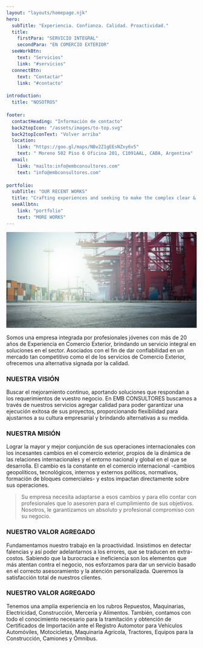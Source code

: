 ```yaml
---
layout: "layouts/homepage.njk"
hero:
  subTitle: "Experiencia. Confianza. Calidad. Proactividad."
  title:
    firstPara: "SERVICIO INTEGRAL"
    secondPara: "EN COMERCIO EXTERIOR"
  seeWorkBtn:
    text: "Servicios"
    link: "#servicios"
  connectBtn: 
    text: "Contactar"
    link: "#contacto"

introduction:
  title: "NOSOTROS"

footer:
  contactHeading: "Información de contacto"
  back2topIcon: "/assets/images/to-top.svg"
  back2topIconText: "Volver arriba"
  location:
    link: "https://goo.gl/maps/NBv2Z1gEEsNZxy6v5"
    text: " Moreno 502 Piso 6 Oficina 201, C1091AAL, CABA, Argentina"
  email:
    link: "mailto:info@embconsultores.com"
    text: "info@embconsultores.com"

portfolio:
  subTitle: "OUR RECENT WORKS"
  title: "Crafting experiences and seeking to make the complex clear & beautiful."
  seeAllbtn:
    link: "portfolio"
    text: "MORE WORKS"
---
```


![](/assets/images/blog/xcamion.jpeg)

Somos una empresa integrada por profesionales jóvenes con más de 20 años de Experiencia en Comercio Exterior, brindando un servicio integral en soluciones en el sector. Asociados con el fin de dar confiabilidad en un mercado tan competitivo como el de los servicios de Comercio Exterior, ofrecemos una alternativa signada por la calidad.


### NUESTRA VISIÓN

Buscar el mejoramiento continuo, aportando soluciones que respondan a los requerimientos de vuestro negocio. En EMB CONSULTORES buscamos a través de nuestros servicios agregar calidad para poder garantizar una ejecución exitosa de sus proyectos, proporcionando flexibilidad para ajustarnos a su cultura empresarial y brindando alternativas a su medida.

### NUESTRA MISIÓN


Lograr la mayor y mejor conjunción de sus operaciones internacionales con los incesantes cambios en el comercio exterior, propios de la dinámica de las relaciones internacionales y el entorno nacional y global en el que se desarrolla. El cambio es la constante en el comercio internacional -cambios geopolíticos, tecnológicos, internos y externos políticos, normativos, formación de bloques comerciales- y estos impactan directamente sobre sus operaciones.

> Su empresa necesita adaptarse a esos cambios y para ello contar con profesionales que lo asesoren para el cumplimiento de sus objetivos. Nosotros, le garantizamos un absoluto y profesional compromiso con su negocio.


### NUESTRO VALOR AGREGADO

Fundamentamos nuestro trabajo en la proactividad. Insistimos en detectar falencias y así poder adelantarnos a los errores, que se traducen en extra-costos. Sabiendo que la burocracia e ineficiencia son los elementos que más atentan contra el negocio, nos esforzamos para dar un servicio basado en el correcto asesoramiento y la atención personalizada. Queremos la satisfacción total de nuestros clientes.


### NUESTRO VALOR AGREGADO

Tenemos una amplia experiencia en los rubros Repuestos, Maquinarias, Electricidad, Construcción, Mercería y Alimentos. También, contamos con todo el conocimiento necesario para la tramitación y obtención de Certificados de Importación ante el Registro Automotor para Vehículos Automóviles, Motocicletas, Maquinaria Agrícola, Tractores, Equipos para la Construcción, Camiones y Ómnibus.
